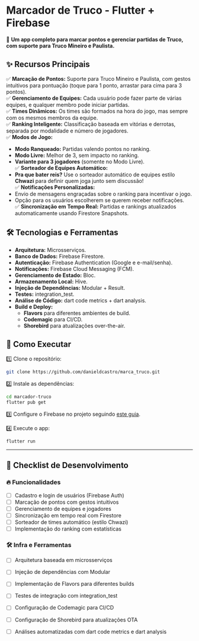 # **Marcador de Truco - Flutter + Firebase**  

📌 **Um app completo para marcar pontos e gerenciar partidas de Truco, com suporte para Truco Mineiro e Paulista.**  

## **✨ Recursos Principais**  

✅ **Marcação de Pontos:** Suporte para Truco Mineiro e Paulista, com gestos intuitivos para pontuação (toque para 1 ponto, arrastar para cima para 3 pontos).  
✅ **Gerenciamento de Equipes:** Cada usuário pode fazer parte de várias equipes, e qualquer membro pode iniciar partidas.  
✅ **Times Dinâmicos:** Os times são formados na hora do jogo, mas sempre com os mesmos membros da equipe.  
✅ **Ranking Inteligente:** Classificação baseada em vitórias e derrotas, separada por modalidade e número de jogadores.  
✅ **Modos de Jogo:**  
   - **Modo Ranqueado:** Partidas valendo pontos no ranking.  
   - **Modo Livre:** Melhor de 3, sem impacto no ranking.  
   - **Variante para 3 jogadores** (somente no Modo Livre).  
✅ **Sorteador de Equipes Automático:**  
   - **Pra que bater reis?** Use o sorteador automático de equipes estilo **Chwazi** para definir quem joga junto sem discussão!  
✅ **Notificações Personalizadas:**  
   - Envio de mensagens engraçadas sobre o ranking para incentivar o jogo.  
   - Opção para os usuários escolherem se querem receber notificações.  
✅ **Sincronização em Tempo Real:** Partidas e rankings atualizados automaticamente usando Firestore Snapshots.  

## **🛠️ Tecnologias e Ferramentas**  

- **Arquitetura:** Microsserviços.  
- **Banco de Dados:** Firebase Firestore.  
- **Autenticação:** Firebase Authentication (Google e e-mail/senha).  
- **Notificações:** Firebase Cloud Messaging (FCM).  
- **Gerenciamento de Estado:** Bloc.  
- **Armazenamento Local:** Hive.  
- **Injeção de Dependências:** Modular + Result.  
- **Testes:** integration_test.  
- **Análise de Código:** dart code metrics + dart analysis.  
- **Build e Deploy:**  
  - **Flavors** para diferentes ambientes de build.  
  - **Codemagic** para CI/CD.  
  - **Shorebird** para atualizações over-the-air.  

## **🚀 Como Executar**  

1️⃣ Clone o repositório:  
```sh
git clone https://github.com/danieldcastro/marca_truco.git
```

2️⃣ Instale as dependências:  
```sh
cd marcador-truco
flutter pub get
```

3️⃣ Configure o Firebase no projeto seguindo [este guia](https://firebase.flutter.dev/docs/overview/).  

4️⃣ Execute o app:  
```sh
flutter run
```

---

## **📌 Checklist de Desenvolvimento**  

### **🔥 Funcionalidades**  
- [ ] Cadastro e login de usuários (Firebase Auth)  
- [ ] Marcação de pontos com gestos intuitivos  
- [ ] Gerenciamento de equipes e jogadores  
- [ ] Sincronização em tempo real com Firestore  
- [ ] Sorteador de times automático (estilo Chwazi)  
- [ ] Implementação do ranking com estatísticas  

### **🛠️ Infra e Ferramentas**  
- [ ] Arquitetura baseada em microsserviços  
- [ ] Injeção de dependências com Modular  
- [ ] Implementação de Flavors para diferentes builds  
- [ ] Testes de integração com integration_test  
- [ ] Configuração de Codemagic para CI/CD  
- [ ] Configuração de Shorebird para atualizações OTA  
- [ ] Análises automatizadas com dart code metrics e dart analysis  

